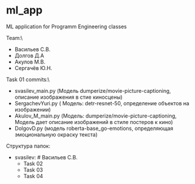 # ml_app
ML application for Programm Engineering classes

Team:\
- Васильев С.В.
- Долгов Д.А
- Акулов М.В.
- Сергачёв Ю.Н.

Task 01 commits:\
 - svasilev_main.py (Модель dumperize/movie-picture-captioning, описание изображения в стие киносцены)
 - SergachevYuri.py ( Модель: detr-resnet-50, определение объектов на изображении)
 - Akulov_M_main.py (Модель: dumperize/movie-picture-captioning, Модель дает описание изображений в стиле постеров к кино)
 - DolgovD.py (модель roberta-base_go-emotions, определяющая эмоциональную окраску текста)

Структура папок:
- svasilev: # Васильев С.В.
  - Task 02
  - Task 03
  - Task 04